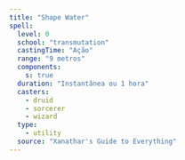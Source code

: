 ```yaml
---
title: "Shape Water"
spell:
  level: 0
  school: "transmutation"
  castingTime: "Ação"
  range: "9 metros"
  components:
    s: true
  duration: "Instantânea ou 1 hora"
  casters:
    - druid
    - sorcerer
    - wizard
  type:
    - utility
  source: "Xanathar's Guide to Everything"
---
```

